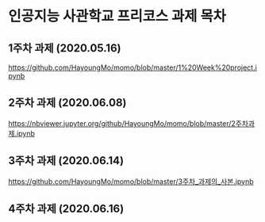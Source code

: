 # 인공지능 사관학교 프리코스 과제 목차

## 1주차 과제 (2020.05.16)
 https://github.com/HayoungMo/momo/blob/master/1%20Week%20project.ipynb
## 2주차 과제 (2020.06.08)
 https://nbviewer.jupyter.org/github/HayoungMo/momo/blob/master/2주차과제.ipynb
## 3주차 과제 (2020.06.14)
 https://github.com/HayoungMo/momo/blob/master/3주차_과제의_사본.ipynb
## 4주차 과제 (2020.06.16)
